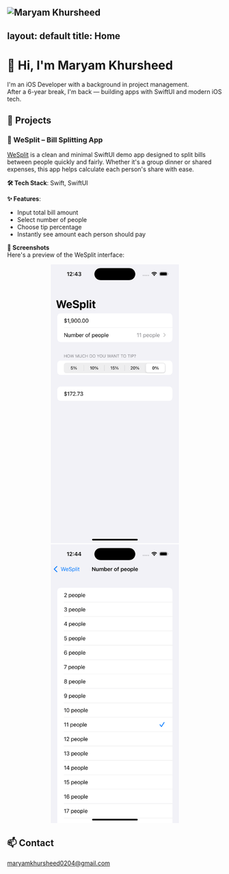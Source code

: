 
![Maryam Khursheed](assets/maryam-photo.png)
---
layout: default
title: Home
---


# 👋 Hi, I'm Maryam Khursheed

I'm an iOS Developer with a background in project management.  
After a 6-year break, I'm back — building apps with SwiftUI and modern iOS tech.

## 🔧 Projects


### 💸 WeSplit – Bill Splitting App

[WeSplit](https://github.com/dev-maryamkhursheed/WeSplit) is a clean and minimal SwiftUI demo app designed to split bills between people quickly and fairly. Whether it's a group dinner or shared expenses, this app helps calculate each person's share with ease.

**🛠 Tech Stack**: Swift, SwiftUI

**✨ Features**:
- Input total bill amount
- Select number of people
- Choose tip percentage
- Instantly see amount each person should pay

**📸 Screenshots**  
Here's a preview of the WeSplit interface:


  <p align="center">
  <img src="https://raw.githubusercontent.com/dev-maryamkhursheed/WeSplit/main/Screenshots/1.png" width="300" alt="WeSplit Screenshot 1">
  <img src="https://raw.githubusercontent.com/dev-maryamkhursheed/WeSplit/main/Screenshots/2.png" width="300" alt="WeSplit Screenshot 2">
</p>




## 📫 Contact
maryamkhursheed0204@gmail.com


